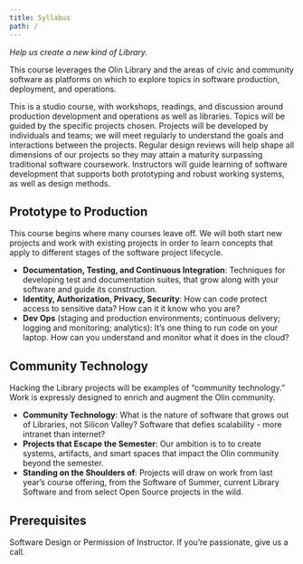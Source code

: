```yaml
---
title: Syllabus
path: /
---
```



<div class="fl w-100 fl w-100-ns pr4-ns pl2-m pr0">

*Help us create a new kind of Library.*

</div>

<div class="fl w-100 fl w-33-ns pr4-ns pl2-m pr0">

This course leverages the Olin Library and the areas of civic and community
software as platforms on which to explore topics in software production,
deployment, and operations.

This is a studio course, with workshops, readings, and discussion around
production development and operations as well as libraries. Topics will be
guided by the specific projects chosen. Projects will be developed by
individuals and teams; we will meet regularly to understand the goals and
interactions between the projects. Regular design reviews will help shape all
dimensions of our projects so they may attain a maturity surpassing traditional
software coursework. Instructors will guide learning of software development
that supports both prototyping and robust working systems, as well as design
methods.

</div>

<div class="fl w-100 fl w-33-ns pr4-ns pl2-m pr0">

## Prototype to Production

This course begins where many courses leave off.  We will both start new
projects and work with existing projects in order to learn concepts that apply
to different stages of the software project lifecycle.

* **Documentation, Testing, and Continuous Integration**: Techniques for
  developing test and documentation suites, that grow along with your software
  and guide its construction.
* **Identity, Authorization, Privacy, Security**: How can code protect access to
  sensitive data? How can it it know who you are?
* **Dev Ops** (staging and production environments; continuous delivery; logging
  and monitoring; analytics): It’s one thing to run code on your laptop. How can
  you understand and monitor what it does in the cloud?

</div>

<div class="fl w-100 fl w-33-ns pr4-ns pl2-m pr0">

## Community Technology

Hacking the Library projects will be examples of “community technology.” Work is
expressly designed to enrich and augment the Olin community.

* **Community Technology**: What is the nature of software that grows out of
  Libraries, not Silicon Valley? Software that defies scalability - more
  intranet than internet?
* **Projects that Escape the Semester**: Our ambition is to to create systems,
  artifacts, and smart spaces that impact the Olin community beyond the
  semester.
* **Standing on the Shoulders of**: Projects will draw on work from last year’s
  course offering, from the Software of Summer, current Library Software and
  from select Open Source projects in the wild.

</div>

<div class="fl w-100 fl w-100-ns pr4-ns pl2-m pr0">

## Prerequisites

Software Design or Permission of Instructor.  If you’re passionate, give us a
call.

</div>
